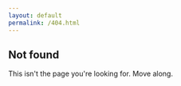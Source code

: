 ```yaml
---
layout: default
permalink: /404.html
---
```


## Not found

This isn't the page you're looking for. Move along.
